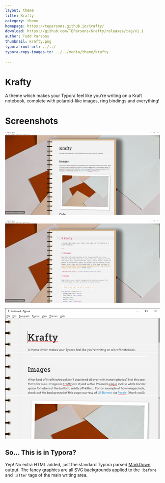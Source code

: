 ```yaml
---
layout: theme
title: Krafty
category: theme
homepage: https://teparsons.github.io/Krafty/
download: https://github.com/TEParsons/Krafty/releases/tag/v1.1
author: Todd Parsons
thumbnail: krafty.png
typora-root-url: ../../
typora-copy-images-to: ../../media/theme/krafty

---
```

# Krafty

A theme which makes your Typora feel like you’re writing on a Kraft notebook, complete with polaroid-like images, ring bindings and everything!

# Screenshots

![Regular](/media/theme/krafty/krafty-normal.png)

![Regular](/media/theme/krafty/krafty-code.png)

![Regular](/media/theme/krafty/krafty-windowed.png)

## So… This is in Typora?

Yep! No extra HTML added, just the standard Typora parsed [MarkDown](https://www.markdownguide.org/basic-syntax/) output. The fancy graphics are all SVG backgrounds applied to the `:before` and `:after` tags of the main writing area. 